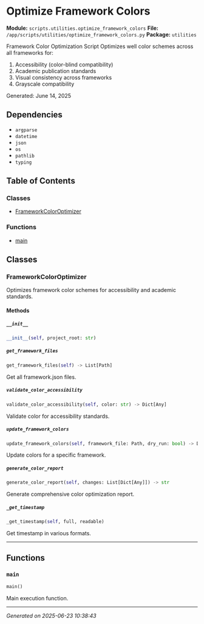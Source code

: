 # Optimize Framework Colors

**Module:** `scripts.utilities.optimize_framework_colors`
**File:** `/app/scripts/utilities/optimize_framework_colors.py`
**Package:** `utilities`

Framework Color Optimization Script
Optimizes well color schemes across all frameworks for:
1. Accessibility (color-blind compatibility)
2. Academic publication standards
3. Visual consistency across frameworks
4. Grayscale compatibility

Generated: June 14, 2025

## Dependencies

- `argparse`
- `datetime`
- `json`
- `os`
- `pathlib`
- `typing`

## Table of Contents

### Classes
- [FrameworkColorOptimizer](#frameworkcoloroptimizer)

### Functions
- [main](#main)

## Classes

### FrameworkColorOptimizer

Optimizes framework color schemes for accessibility and academic standards.

#### Methods

##### `__init__`
```python
__init__(self, project_root: str)
```

##### `get_framework_files`
```python
get_framework_files(self) -> List[Path]
```

Get all framework.json files.

##### `validate_color_accessibility`
```python
validate_color_accessibility(self, color: str) -> Dict[Any]
```

Validate color for accessibility standards.

##### `update_framework_colors`
```python
update_framework_colors(self, framework_file: Path, dry_run: bool) -> Dict[Any]
```

Update colors for a specific framework.

##### `generate_color_report`
```python
generate_color_report(self, changes: List[Dict[Any]]) -> str
```

Generate comprehensive color optimization report.

##### `_get_timestamp`
```python
_get_timestamp(self, full, readable)
```

Get timestamp in various formats.

---

## Functions

### `main`
```python
main()
```

Main execution function.

---

*Generated on 2025-06-23 10:38:43*